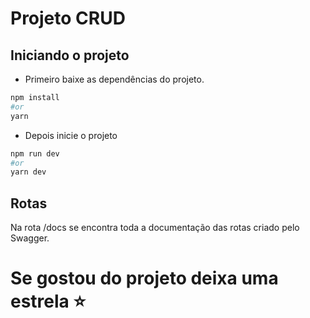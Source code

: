 # Projeto CRUD

## Iniciando o projeto

 - Primeiro baixe as dependências do projeto.

```bash
npm install 
#or
yarn
```
 - Depois inicie o projeto

```bash
npm run dev 
#or
yarn dev
```

## Rotas

Na rota /docs se encontra toda a documentação das rotas criado pelo Swagger.

# Se gostou do projeto deixa uma estrela ⭐